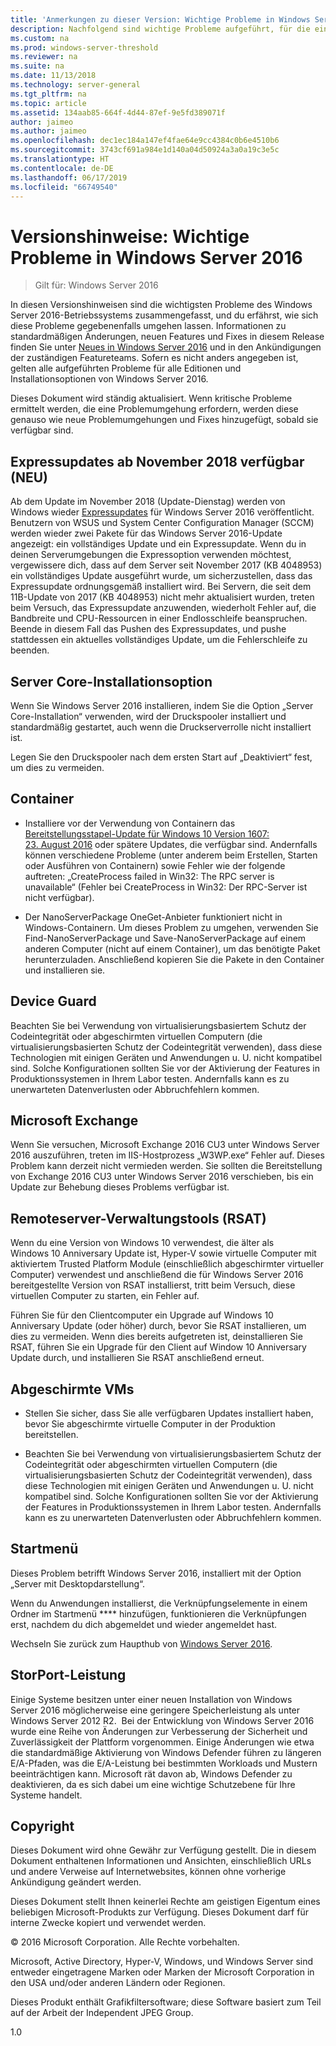 ```yaml
---
title: 'Anmerkungen zu dieser Version: Wichtige Probleme in Windows Server 2016'
description: Nachfolgend sind wichtige Probleme aufgeführt, für die eine Problemumgehung erforderlich ist, um einen Absturz, das Aufhängen des Systems, einen Installationsfehler oder Datenverlust zu verhindern.
ms.custom: na
ms.prod: windows-server-threshold
ms.reviewer: na
ms.suite: na
ms.date: 11/13/2018
ms.technology: server-general
ms.tgt_pltfrm: na
ms.topic: article
ms.assetid: 134aab85-664f-4d44-87ef-9e5fd389071f
author: jaimeo
ms.author: jaimeo
ms.openlocfilehash: dec1ec184a147ef4fae64e9cc4384c0b6e4510b6
ms.sourcegitcommit: 3743cf691a984e1d140a04d50924a3a0a19c3e5c
ms.translationtype: HT
ms.contentlocale: de-DE
ms.lasthandoff: 06/17/2019
ms.locfileid: "66749540"
---
```

# <a name="release-notes-important-issues-in-windows-server-2016"></a>Versionshinweise: Wichtige Probleme in Windows Server 2016

>Gilt für: Windows Server 2016

In diesen Versionshinweisen sind die wichtigsten Probleme des Windows Server 2016-Betriebssystems zusammengefasst, und du erfährst, wie sich diese Probleme gegebenenfalls umgehen lassen. Informationen zu standardmäßigen Änderungen, neuen Features und Fixes in diesem Release finden Sie unter [Neues in Windows Server 2016](whats-new-in-windows-server-2016.md) und in den Ankündigungen der zuständigen Featureteams. Sofern es nicht anders angegeben ist, gelten alle aufgeführten Probleme für alle Editionen und Installationsoptionen von Windows Server 2016.

Dieses Dokument wird ständig aktualisiert. Wenn kritische Probleme ermittelt werden, die eine Problemumgehung erfordern, werden diese genauso wie neue Problemumgehungen und Fixes hinzugefügt, sobald sie verfügbar sind.

## <a name="express-updates-available-starting-in-november-2018-new"></a>Expressupdates ab November 2018 verfügbar (NEU)

Ab dem Update im November 2018 (Update-Dienstag) werden von Windows wieder [Expressupdates](express-updates.md) für Windows Server 2016 veröffentlicht. Benutzern von WSUS und System Center Configuration Manager (SCCM) werden wieder zwei Pakete für das Windows Server 2016-Update angezeigt: ein vollständiges Update und ein Expressupdate. Wenn du in deinen Serverumgebungen die Expressoption verwenden möchtest, vergewissere dich, dass auf dem Server seit November 2017 (KB 4048953) ein vollständiges Update ausgeführt wurde, um sicherzustellen, dass das Expressupdate ordnungsgemäß installiert wird. Bei Servern, die seit dem 11B-Update von 2017 (KB 4048953) nicht mehr aktualisiert wurden, treten beim Versuch, das Expressupdate anzuwenden, wiederholt Fehler auf, die Bandbreite und CPU-Ressourcen in einer Endlosschleife beanspruchen. Beende in diesem Fall das Pushen des Expressupdates, und pushe stattdessen ein aktuelles vollständiges Update, um die Fehlerschleife zu beenden.

## <a name="server-core-installation-option"></a>Server Core-Installationsoption

[comment]: # (ID: 370; Übermittler: amason; Status: abgemeldet)

Wenn Sie Windows Server 2016 installieren, indem Sie die Option „Server Core-Installation“ verwenden, wird der Druckspooler installiert und standardmäßig gestartet, auch wenn die Druckserverrolle nicht installiert ist.

Legen Sie den Druckspooler nach dem ersten Start auf „Deaktiviert“ fest, um dies zu vermeiden.

## <a name="containers"></a>Container

[comment]: # (ID: 371; Übermittler: taylorb; Status: abgemeldet)
- Installiere vor der Verwendung von Containern das [Bereitstellungsstapel-Update für Windows 10 Version 1607: 23. August 2016](https://support.microsoft.com/en-us/kb/3176936) oder spätere Updates, die verfügbar sind. Andernfalls können verschiedene Probleme (unter anderem beim Erstellen, Starten oder Ausführen von Containern) sowie Fehler wie der folgende auftreten: „CreateProcess failed in Win32: The RPC server is unavailable“ (Fehler bei CreateProcess in Win32: Der RPC-Server ist nicht verfügbar).

[comment]: # (ID: 373; Übermittler: plang; Status: abgemeldet)
- Der NanoServerPackage OneGet-Anbieter funktioniert nicht in Windows-Containern. Um dieses Problem zu umgehen, verwenden Sie Find-NanoServerPackage und Save-NanoServerPackage auf einem anderen Computer (nicht auf einem Container), um das benötigte Paket herunterzuladen. Anschließend kopieren Sie die Pakete in den Container und installieren sie.

## <a name="device-guard"></a>Device Guard

[comment]: # (ID: 369; Übermittler: nirb; Status: abgemeldet)
Beachten Sie bei Verwendung von virtualisierungsbasiertem Schutz der Codeintegrität oder abgeschirmten virtuellen Computern (die virtualisierungsbasierten Schutz der Codeintegrität verwenden), dass diese Technologien mit einigen Geräten und Anwendungen u. U. nicht kompatibel sind. Solche Konfigurationen sollten Sie vor der Aktivierung der Features in Produktionssystemen in Ihrem Labor testen. Andernfalls kann es zu unerwarteten Datenverlusten oder Abbruchfehlern kommen.

## <a name="microsoft-exchange"></a>Microsoft Exchange

[comment]: # (ID: 375; Übermittler: wgries; Status: abgemeldet)
Wenn Sie versuchen, Microsoft Exchange 2016 CU3 unter Windows Server 2016 auszuführen, treten im IIS-Hostprozess „W3WP.exe“ Fehler auf. Dieses Problem kann derzeit nicht vermieden werden. Sie sollten die Bereitstellung von Exchange 2016 CU3 unter Windows Server 2016 verschieben, bis ein Update zur Behebung dieses Problems verfügbar ist.

## <a name="remote-server-administration-tools-rsat"></a>Remoteserver-Verwaltungstools (RSAT)

[comment]: # (ID: 374; Übermittler: ryanpu; Status: abgemeldet)
Wenn du eine Version von Windows 10 verwendest, die älter als Windows 10 Anniversary Update ist, Hyper-V sowie virtuelle Computer mit aktiviertem Trusted Platform Module (einschließlich abgeschirmter virtueller Computer) verwendest und anschließend die für Windows Server 2016 bereitgestellte Version von RSAT installierst, tritt beim Versuch, diese virtuellen Computer zu starten, ein Fehler auf.

Führen Sie für den Clientcomputer ein Upgrade auf Windows 10 Anniversary Update (oder höher) durch, bevor Sie RSAT installieren, um dies zu vermeiden. Wenn dies bereits aufgetreten ist, deinstallieren Sie RSAT, führen Sie ein Upgrade für den Client auf Window 10 Anniversary Update durch, und installieren Sie RSAT anschließend erneut.

## <a name="shielded-virtual-machines"></a>Abgeschirmte VMs

[comment]: # (ID: 369; Übermittler: nirb; Status: abgemeldet)  
- Stellen Sie sicher, dass Sie alle verfügbaren Updates installiert haben, bevor Sie abgeschirmte virtuelle Computer in der Produktion bereitstellen.

- Beachten Sie bei Verwendung von virtualisierungsbasiertem Schutz der Codeintegrität oder abgeschirmten virtuellen Computern (die virtualisierungsbasierten Schutz der Codeintegrität verwenden), dass diese Technologien mit einigen Geräten und Anwendungen u. U. nicht kompatibel sind. Solche Konfigurationen sollten Sie vor der Aktivierung der Features in Produktionssystemen in Ihrem Labor testen. Andernfalls kann es zu unerwarteten Datenverlusten oder Abbruchfehlern kommen.

## <a name="start-menu"></a>Startmenü

[comment]: # (ID: 372; Übermittler: samli; Status: abgemeldet)
Dieses Problem betrifft Windows Server 2016, installiert mit der Option „Server mit Desktopdarstellung“.

Wenn du Anwendungen installierst, die Verknüpfungselemente in einem Ordner im Startmenü **** hinzufügen, funktionieren die Verknüpfungen erst, nachdem du dich abgemeldet und wieder angemeldet hast.

Wechseln Sie zurück zum Haupthub von [Windows Server 2016](Windows-Server-2016.md).

## <a name="storport-performance"></a>StorPort-Leistung

Einige Systeme besitzen unter einer neuen Installation von Windows Server 2016 möglicherweise eine geringere Speicherleistung als unter Windows Server 2012 R2.  Bei der Entwicklung von Windows Server 2016 wurde eine Reihe von Änderungen zur Verbesserung der Sicherheit und Zuverlässigkeit der Plattform vorgenommen. Einige Änderungen wie etwa die standardmäßige Aktivierung von Windows Defender führen zu längeren E/A-Pfaden, was die E/A-Leistung bei bestimmten Workloads und Mustern beeinträchtigen kann. Microsoft rät davon ab, Windows Defender zu deaktivieren, da es sich dabei um eine wichtige Schutzebene für Ihre Systeme handelt.  

## <a name="copyright"></a>Copyright

Dieses Dokument wird ohne Gewähr zur Verfügung gestellt. Die in diesem Dokument enthaltenen Informationen und Ansichten, einschließlich URLs und andere Verweise auf Internetwebsites, können ohne vorherige Ankündigung geändert werden.  

Dieses Dokument stellt Ihnen keinerlei Rechte am geistigen Eigentum eines beliebigen Microsoft-Produkts zur Verfügung. Dieses Dokument darf für interne Zwecke kopiert und verwendet werden.  

&copy; 2016 Microsoft Corporation. Alle Rechte vorbehalten.  

Microsoft, Active Directory, Hyper-V, Windows, und Windows Server sind entweder eingetragene Marken oder Marken der Microsoft Corporation in den USA und/oder anderen Ländern oder Regionen.  

Dieses Produkt enthält Grafikfiltersoftware; diese Software basiert zum Teil auf der Arbeit der Independent JPEG Group.  

1.0
